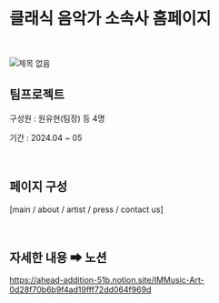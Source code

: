 # 클래식 음악가 소속사 홈페이지
<br>

![제목 없음](https://github.com/yhwit30/IMMusic_project/assets/153142837/fc977713-3b03-4b3d-88c1-4743981e6ae7)


## 팀프로젝트
<p>
구성원 : 원유현(팀장) 등 4명
</p>
<p>
기간 : 2024.04 ~ 05
</p>

<br>

## 페이지 구성
[main / about / artist / press / contact us]

<br>

## 자세한 내용 ➡ 노션

https://ahead-addition-51b.notion.site/IMMusic-Art-0d28f70b6b9f4ad19fff72dd064f969d


